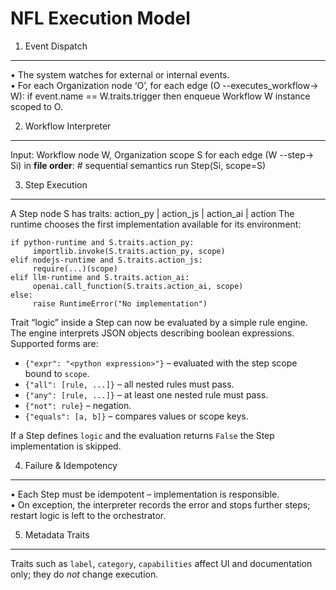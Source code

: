 NFL Execution Model
===================

1. Event Dispatch
-----------------
• The system watches for external or internal events.  
• For each Organization node ‘O’,
  for each edge  (O --executes_workflow→ W):
      if  event.name == W.traits.trigger
          then enqueue Workflow W instance scoped to O.

2. Workflow Interpreter
-----------------------
Input: Workflow node W, Organization scope S
for each edge (W --step→ Si) in **file order**:    # sequential semantics
    run Step(Si, scope=S)

3. Step Execution
-----------------
A Step node S has traits:
    action_py | action_js | action_ai | action
The runtime chooses the first implementation available
for its environment:

    if python‑runtime and S.traits.action_py:
         importlib.invoke(S.traits.action_py, scope)
    elif nodejs‑runtime and S.traits.action_js:
         require(...)(scope)
    elif llm‑runtime and S.traits.action_ai:
         openai.call_function(S.traits.action_ai, scope)
    else:
         raise RuntimeError("No implementation")

Trait “logic” inside a Step can now be evaluated by a simple
rule engine.  The engine interprets JSON objects describing
boolean expressions.  Supported forms are:

* `{"expr": "<python expression>"}` – evaluated with the
  step scope bound to ``scope``.
* `{"all": [rule, ...]}` – all nested rules must pass.
* `{"any": [rule, ...]}` – at least one nested rule must pass.
* `{"not": rule}` – negation.
* `{"equals": [a, b]}` – compares values or scope keys.

If a Step defines ``logic`` and the evaluation returns ``False``
the Step implementation is skipped.

4. Failure & Idempotency
------------------------
• Each Step must be idempotent – implementation is responsible.  
• On exception, the interpreter records the error and stops
  further steps; restart logic is left to the orchestrator.

5. Metadata Traits
------------------
Traits such as `label`, `category`, `capabilities`
affect UI and documentation only; they do *not*
change execution.
